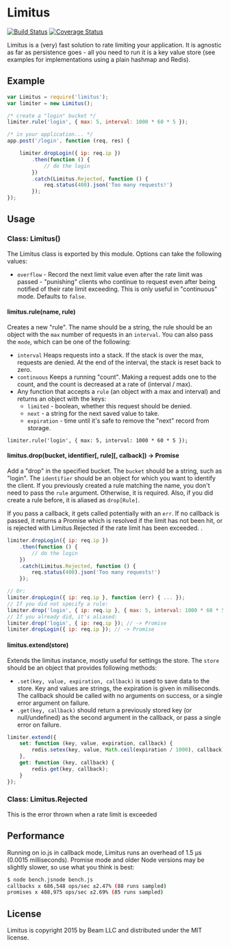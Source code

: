 # Limitus

[![Build Status](https://travis-ci.org/MCProHosting/limitus.svg)](https://travis-ci.org/MCProHosting/limitus) [![Coverage Status](https://coveralls.io/repos/MCProHosting/limitus/badge.svg?branch=master)](https://coveralls.io/r/MCProHosting/limitus?branch=master)

Limitus is a (very) fast solution to rate limiting your application. It is agnostic as far as persistence goes - all you need to run it is a key value store (see examples for implementations using a plain hashmap and Redis).

## Example

```js
var Limitus = require('limitus');
var limiter = new Limitus();

/* create a "login" bucket */
limiter.rule('login', { max: 5, interval: 1000 * 60 * 5 });

/* in your application... */
app.post('/login', function (req, res) {

    limiter.dropLogin({ ip: req.ip })
        .then(function () {
            // do the login
        })
        .catch(Limitus.Rejected, function () {
            req.status(400).json('Too many requests!')
        });
});
```

## Usage

### Class: Limitus()

The Limitus class is exported by this module. Options can take the following values:

 * `overflow` - Record the next limit value even after the rate limit was passed - "punishing" clients who continue to request even after being notified of their rate limit exceeding. This is only useful in "continuous" mode. Defaults to `false`.


#### limitus.rule(name, rule)

Creates a new "rule". The name should be a string, the rule should be an object with the `max` number of requests in an `interval`. You can also pass the `mode`, which can be one of the following:

 * `interval` Heaps requests into a stack. If the stack is over the max, requests are denied. At the end of the interval, the stack is reset back to zero.
 * `continuous` Keeps a running "count". Making a request adds one to the count, and the count is decreased at a rate of (interval / max).
 * Any function that accepts a `rule` (an object with a max and interval) and returns an object with the keys:
   * `limited` - boolean, whether this request should be denied.
   * `next` - a string for the next saved value to take.
   * `expiration` - time until it's safe to remove the "next" record from storage.

```
limiter.rule('login', { max: 5, interval: 1000 * 60 * 5 });
```

#### limitus.drop(bucket, identifier[, rule][, calback]) -> Promise

Add a "drop" in the specified bucket. The `bucket` should be a string, such as "login". The `identifier` should be an object for which you want to identify the client. If you previously created a rule matching the name, you don't need to pass the `rule` argument. Otherwise, it is required. Also, if you did create a rule before, it is aliased as `drop[Rule]`.

If you pass a callback, it gets called potentially with an `err`. If no callback is passed, it returns a Promise which is resolved if the limit has not been hit, or is rejected with Limitus.Rejected if the rate limit has been exceeded.
.

```js
limiter.dropLogin({ ip: req.ip })
    .then(function () {
        // do the login
    })
    .catch(Limitus.Rejected, function () {
        req.status(400).json('Too many requests!')
    });

// Or:
limiter.dropLogin({ ip: req.ip }, function (err) { ... });
// If you did not specify a rule:
limiter.drop('login', { ip: req.ip }, { max: 5, interval: 1000 * 60 * 5 }); // -> Promise
// If you already did, it's aliased:
limiter.drop('login', { ip: req.ip }); // -> Promise
limiter.dropLogin({ ip: req.ip }); // -> Promise
```

#### limitus.extend(store)

Extends the limitus instance, mostly useful for settings the store. The `store` should be an object that provides following methods:

 * `.set(key, value, expiration, callback)` is used to save data to the store. Key and values are strings, the expiration is given in milliseconds. The callback should be called with no arguments on success, or a single error argument on failure.
 * `.get(key, callback)` should return a previously stored key (or null/undefined) as the second argument in the callback, or pass a single error on failure.

```js
limiter.extend({
    set: function (key, value, expiration, callback) {
        redis.setex(key, value, Math.ceil(expiration / 1000), callback);
    },
    get: function (key, callback) {
        redis.get(key, callback);
    }
});
```

### Class: Limitus.Rejected

This is the error thrown when a rate limit is exceeded

## Performance

Running on io.js in callback mode, Limitus runs an overhead of 1.5 μs (0.0015 milliseconds). Promise mode and older Node versions may be slightly slower, so use what you think is best:

```bash
$ node bench.jsnode bench.js
callbacks x 686,548 ops/sec ±2.47% (88 runs sampled)
promises x 488,975 ops/sec ±2.69% (85 runs sampled)
```

## License

Limitus is copyright 2015 by Beam LLC and distributed under the MIT license.
